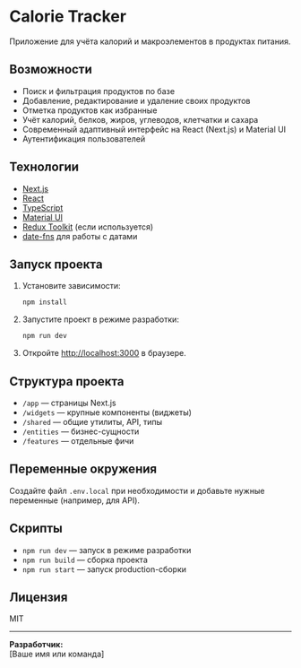 # Calorie Tracker

Приложение для учёта калорий и макроэлементов в продуктах питания.

## Возможности

- Поиск и фильтрация продуктов по базе
- Добавление, редактирование и удаление своих продуктов
- Отметка продуктов как избранные
- Учёт калорий, белков, жиров, углеводов, клетчатки и сахара
- Современный адаптивный интерфейс на React (Next.js) и Material UI
- Аутентификация пользователей

## Технологии

- [Next.js](https://nextjs.org/)
- [React](https://react.dev/)
- [TypeScript](https://www.typescriptlang.org/)
- [Material UI](https://mui.com/)
- [Redux Toolkit](https://redux-toolkit.js.org/) (если используется)
- [date-fns](https://date-fns.org/) для работы с датами

## Запуск проекта

1. Установите зависимости:

    ```sh
    npm install
    ```

2. Запустите проект в режиме разработки:

    ```sh
    npm run dev
    ```

3. Откройте [http://localhost:3000](http://localhost:3000) в браузере.

## Структура проекта

- `/app` — страницы Next.js
- `/widgets` — крупные компоненты (виджеты)
- `/shared` — общие утилиты, API, типы
- `/entities` — бизнес-сущности
- `/features` — отдельные фичи

## Переменные окружения

Создайте файл `.env.local` при необходимости и добавьте нужные переменные (например, для API).

## Скрипты

- `npm run dev` — запуск в режиме разработки
- `npm run build` — сборка проекта
- `npm run start` — запуск production-сборки

## Лицензия

MIT

---

**Разработчик:**  
[Ваше имя или команда]